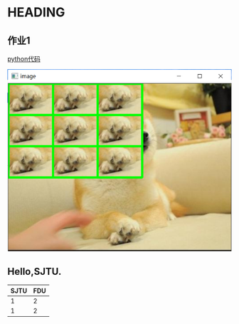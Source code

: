 # HEADING

## 作业1

[python代码](assignment1.py)

![效果图](assignment1.png)

## Hello,SJTU.

|  SJTU   | FDU  |
|  ----  | ----  |
| 1  | 2 |
| 1  | 2 |
